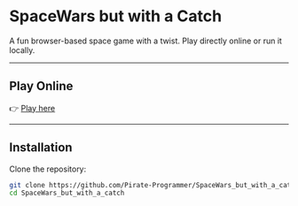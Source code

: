 # SpaceWars but with a Catch 

A fun browser-based space game with a twist. Play directly online or run it locally.  

---

## Play Online  

👉 [Play here](https://pirate-programmer.github.io/SpaceWars_but_with_a_catch/)  

---

## Installation  

Clone the repository:  

```bash
git clone https://github.com/Pirate-Programmer/SpaceWars_but_with_a_catch.git
cd SpaceWars_but_with_a_catch
```

